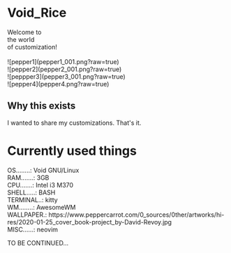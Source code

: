 <h1>
  Void_Rice
</h1>
                            Welcome to<br>                                             
                            the  world <br>                                      
                         of customization!<br> 
</br>
![pepper1](pepper1_001.png?raw=true) <br>
![pepper2](pepper2_001.png?raw=true) <br>
![peppper3](pepper3_001.png?raw=true) <br>
![pepper4](pepper4.png?raw=true) <br>
<h2>
Why this exists<br>
</h2>
I wanted to share my customizations. That's it.<br>
<h1>
Currently used things <br>
</h1>
OS........: Void GNU/Linux<br>
RAM.......: 3GB<br>
CPU.......: Intel i3 M370<br>
SHELL.....: BASH<br>
TERMINAL..: kitty<br>
WM........: AwesomeWM<br>
WALLPAPER.: https://www.peppercarrot.com/0_sources/0ther/artworks/hi-res/2020-01-25_cover_book-project_by-David-Revoy.jpg <br>
MISC......: neovim<br>
  
TO BE CONTINUED...
